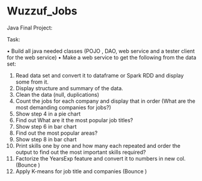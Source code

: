 # Wuzzuf_Jobs

Java Final Project: 

  Task: 

• Build all java needed classes (POJO , DAO, web service and a tester client for the web service)
• Make a web service to get the following from the data set:
1. Read data set and convert it to dataframe or Spark RDD and display some from it. 
2. Display structure and summary of the data. 
3. Clean the data (null, duplications)
4. Count the jobs for each company and display that in order (What are the most demanding companies for jobs?)
5. Show step 4 in a pie chart 
6. Find out What are it the most popular job titles? 
7. Show step 6 in bar chart 
8. Find out the most popular areas?
 9. Show step 8 in bar chart  
10. Print skills one by one and how many each repeated and order the output to find out the most important skills required?
 11. Factorize the YearsExp feature and convert it to numbers in new col. (Bounce ) 
12. Apply K-means for job title and companies (Bounce )
